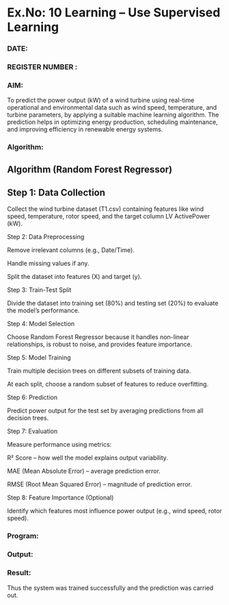 # Ex.No: 10 Learning – Use Supervised Learning  
### DATE:                                                                            
### REGISTER NUMBER : 
### AIM: 

To predict the power output (kW) of a wind turbine using real-time operational and environmental data such as wind speed, temperature, and turbine parameters, by applying a suitable machine learning algorithm. The prediction helps in optimizing energy production, scheduling maintenance, and improving efficiency in renewable energy systems.

###  Algorithm:

## Algorithm (Random Forest Regressor)

## Step 1: Data Collection

Collect the wind turbine dataset (T1.csv) containing features like wind speed, temperature, rotor speed, and the target column LV ActivePower (kW).

Step 2: Data Preprocessing

Remove irrelevant columns (e.g., Date/Time).

Handle missing values if any.

Split the dataset into features (X) and target (y).

Step 3: Train-Test Split

Divide the dataset into training set (80%) and testing set (20%) to evaluate the model’s performance.

Step 4: Model Selection

Choose Random Forest Regressor because it handles non-linear relationships, is robust to noise, and provides feature importance.

Step 5: Model Training

Train multiple decision trees on different subsets of training data.

At each split, choose a random subset of features to reduce overfitting.

Step 6: Prediction

Predict power output for the test set by averaging predictions from all decision trees.

Step 7: Evaluation

Measure performance using metrics:

R² Score – how well the model explains output variability.

MAE (Mean Absolute Error) – average prediction error.

RMSE (Root Mean Squared Error) – magnitude of prediction error.

Step 8: Feature Importance (Optional)

Identify which features most influence power output (e.g., wind speed, rotor speed).

### Program:


### Output:


### Result:
Thus the system was trained successfully and the prediction was carried out.
